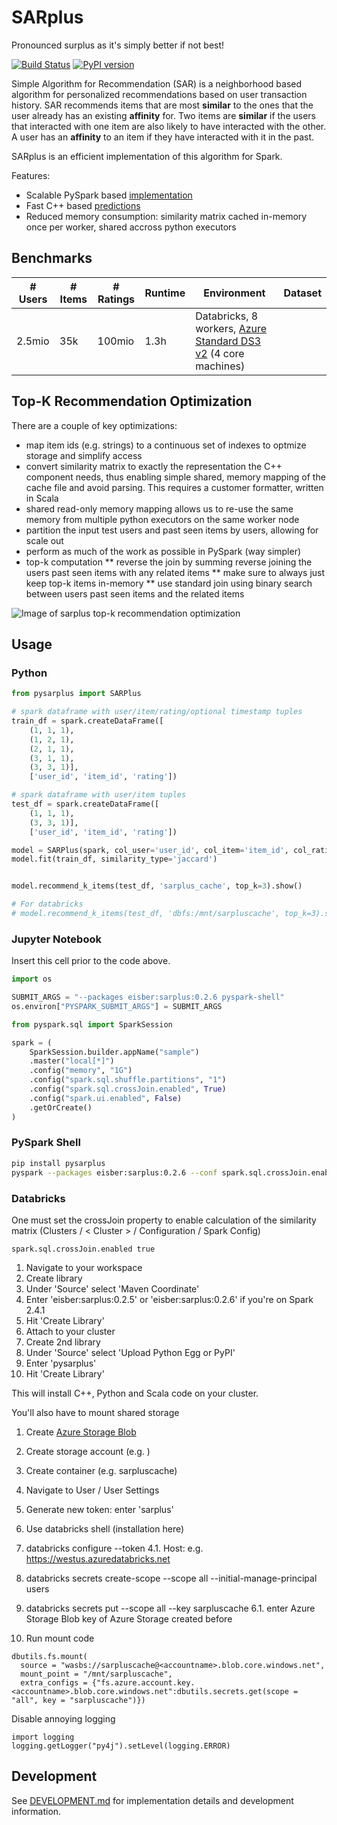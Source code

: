 # SARplus

Pronounced surplus as it's simply better if not best!

[![Build Status](https://dev.azure.com/best-practices/recommenders/_apis/build/status/contrib%20sarplus?branchName=master)](https://dev.azure.com/best-practices/recommenders/_build/latest?definitionId=107&branchName=master)
[![PyPI version](https://badge.fury.io/py/pysarplus.svg)](https://badge.fury.io/py/pysarplus)

Simple Algorithm for Recommendation (SAR) is a neighborhood based algorithm for personalized recommendations based on user transaction history. SAR recommends items that are most **similar** to the ones that the user already has an existing **affinity** for. Two items are **similar** if the users that interacted with one item are also likely to have interacted with the other. A user has an **affinity** to an item if they have interacted with it in the past.

SARplus is an efficient implementation of this algorithm for Spark.

Features:

* Scalable PySpark based [implementation](python/pysarplus/SARPlus.py)
* Fast C++ based [predictions](python/src/pysarplus.cpp)
* Reduced memory consumption: similarity matrix cached in-memory once per worker, shared accross python executors 

## Benchmarks

| # Users | # Items | # Ratings | Runtime | Environment | Dataset | 
|---------|---------|-----------|---------|-------------|---------|
| 2.5mio  | 35k     | 100mio    | 1.3h    | Databricks, 8 workers, [Azure Standard DS3 v2](https://azure.microsoft.com/en-us/pricing/details/virtual-machines/linux/) (4 core machines) | |

## Top-K Recommendation Optimization

There are a couple of key optimizations:

* map item ids (e.g. strings) to a continuous set of indexes to optmize storage and simplify access
* convert similarity matrix to exactly the representation the C++ component needs, thus enabling simple shared, memory mapping of the cache file and avoid parsing. This requires a customer formatter, written in Scala
* shared read-only memory mapping allows us to re-use the same memory from multiple python executors on the same worker node
* partition the input test users and past seen items by users, allowing for scale out
* perform as much of the work as possible in PySpark (way simpler)
* top-k computation
** reverse the join by summing reverse joining the users past seen items with any related items
** make sure to always just keep top-k items in-memory
** use standard join using binary search between users past seen items and the related items

![Image of sarplus top-k recommendation optimization](https://recodatasets.z20.web.core.windows.net/images/sarplus_udf.svg)

## Usage

### Python

```python
from pysarplus import SARPlus

# spark dataframe with user/item/rating/optional timestamp tuples
train_df = spark.createDataFrame([
    (1, 1, 1), 
    (1, 2, 1), 
    (2, 1, 1), 
    (3, 1, 1), 
    (3, 3, 1)], 
    ['user_id', 'item_id', 'rating'])

# spark dataframe with user/item tuples
test_df = spark.createDataFrame([
    (1, 1, 1), 
    (3, 3, 1)], 
    ['user_id', 'item_id', 'rating'])

model = SARPlus(spark, col_user='user_id', col_item='item_id', col_rating='rating', col_timestamp='timestamp')
model.fit(train_df, similarity_type='jaccard')


model.recommend_k_items(test_df, 'sarplus_cache', top_k=3).show()

# For databricks
# model.recommend_k_items(test_df, 'dbfs:/mnt/sarpluscache', top_k=3).show()
```

### Jupyter Notebook

Insert this cell prior to the code above.

```python
import os

SUBMIT_ARGS = "--packages eisber:sarplus:0.2.6 pyspark-shell"
os.environ["PYSPARK_SUBMIT_ARGS"] = SUBMIT_ARGS

from pyspark.sql import SparkSession

spark = (
    SparkSession.builder.appName("sample")
    .master("local[*]")
    .config("memory", "1G")
    .config("spark.sql.shuffle.partitions", "1")
    .config("spark.sql.crossJoin.enabled", True)
    .config("spark.ui.enabled", False)
    .getOrCreate()
)
```

### PySpark Shell

```bash
pip install pysarplus
pyspark --packages eisber:sarplus:0.2.6 --conf spark.sql.crossJoin.enabled=true
```

### Databricks

One must set the crossJoin property to enable calculation of the similarity matrix (Clusters / &lt; Cluster &gt; / Configuration / Spark Config)

```
spark.sql.crossJoin.enabled true
```

1. Navigate to your workspace 
2. Create library
3. Under 'Source' select 'Maven Coordinate'
4. Enter 'eisber:sarplus:0.2.5' or 'eisber:sarplus:0.2.6' if you're on Spark 2.4.1
5. Hit 'Create Library'
6. Attach to your cluster
7. Create 2nd library
8. Under 'Source' select 'Upload Python Egg or PyPI'
9. Enter 'pysarplus'
10. Hit 'Create Library'

This will install C++, Python and Scala code on your cluster.

You'll also have to mount shared storage

1. Create [Azure Storage Blob](https://ms.portal.azure.com/#create/Microsoft.StorageAccount-ARM)
2. Create storage account (e.g. <yourcontainer>)
3. Create container (e.g. sarpluscache)

1. Navigate to User / User Settings
2. Generate new token: enter 'sarplus'
3. Use databricks shell (installation here)
4. databricks configure --token
4.1. Host: e.g. https://westus.azuredatabricks.net
5. databricks secrets create-scope --scope all --initial-manage-principal users
6. databricks secrets put --scope all --key sarpluscache
6.1. enter Azure Storage Blob key of Azure Storage created before
7. Run mount code


```pyspark
dbutils.fs.mount(
  source = "wasbs://sarpluscache@<accountname>.blob.core.windows.net",
  mount_point = "/mnt/sarpluscache",
  extra_configs = {"fs.azure.account.key.<accountname>.blob.core.windows.net":dbutils.secrets.get(scope = "all", key = "sarpluscache")})
```

Disable annoying logging

```pyspark
import logging
logging.getLogger("py4j").setLevel(logging.ERROR)
```

## Development

See [DEVELOPMENT.md](DEVELOPMENT.md) for implementation details and development information.
